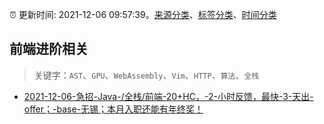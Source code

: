 :alarm_clock: 更新时间: 2021-12-06 09:57:39。[来源分类](../README.md)、[标签分类](../TAGS.md)、[时间分类](../TIMELINE.md)

## 前端进阶相关


> 关键字：`AST`、`GPU`、`WebAssembly`、`Vim`、`HTTP`、`算法`、`全栈`



- [2021-12-06-急招-Java-/全栈/前端-20+HC，-2-小时反馈，最快-3-天出-offer；-base-无锡；本月入职还能有年终奖！](https://www.v2ex.com/t/820405) 